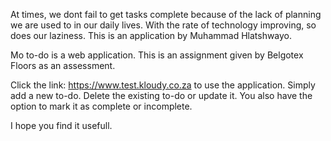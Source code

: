 At times, we dont fail to get tasks complete because of the lack of planning we are used to in our daily lives. With the rate of technology improving, so does our laziness.
This is an application by Muhammad Hlatshwayo.

Mo to-do is a web application. This is an assignment given by Belgotex Floors as an assessment.

Click the link: https://www.test.kloudy.co.za to use the application.
Simply add a new to-do. Delete the existing to-do or update it. You also have the option to mark it as complete or incomplete.

I hope you find it usefull.
